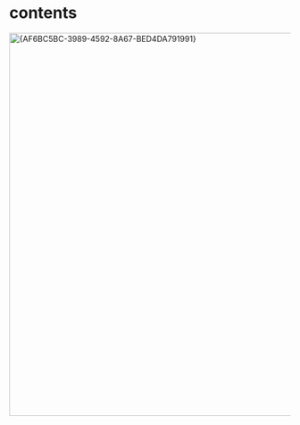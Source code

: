 # contents

<img width="1561" height="685" alt="{AF6BC5BC-3989-4592-8A67-BED4DA791991}" src="https://github.com/user-attachments/assets/5729e44c-81ac-42c6-88b9-3eeb9441652d" />
